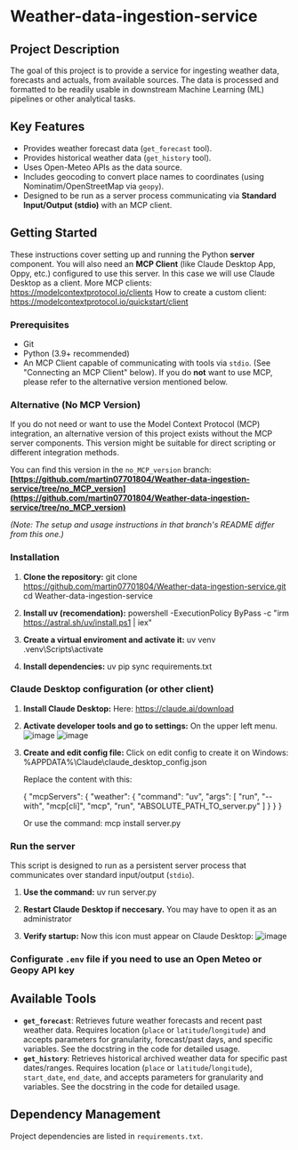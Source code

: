 # Weather-data-ingestion-service

## Project Description

The goal of this project is to provide a service for ingesting weather data, forecasts and actuals, from available sources. The data is processed and formatted to be readily usable in downstream Machine Learning (ML) pipelines or other analytical tasks.

## Key Features

*   Provides weather forecast data (`get_forecast` tool).
*   Provides historical weather data (`get_history` tool).
*   Uses Open-Meteo APIs as the data source.
*   Includes geocoding to convert place names to coordinates (using Nominatim/OpenStreetMap via `geopy`).
*   Designed to be run as a server process communicating via **Standard Input/Output (stdio)** with an MCP client.

## Getting Started

These instructions cover setting up and running the Python **server** component. You will also need an **MCP Client** (like Claude Desktop App, Oppy, etc.) configured to use this server. In this case we will use Claude Desktop as a client.
More MCP clients: https://modelcontextprotocol.io/clients
How to create a custom client: https://modelcontextprotocol.io/quickstart/client

### Prerequisites

*   Git
*   Python (3.9+ recommended)
*   An MCP Client capable of communicating with tools via `stdio`. (See "Connecting an MCP Client" below). If you do **not** want to use MCP, please refer to the alternative version mentioned below.

### Alternative (No MCP Version)

If you do not need or want to use the Model Context Protocol (MCP) integration, an alternative version of this project exists without the MCP server components. This version might be suitable for direct scripting or different integration methods.

You can find this version in the `no_MCP_version` branch:
**[https://github.com/martin07701804/Weather-data-ingestion-service/tree/no_MCP_version](https://github.com/martin07701804/Weather-data-ingestion-service/tree/no_MCP_version)**

*(Note: The setup and usage instructions in that branch's README differ from this one.)*

### Installation

1.  **Clone the repository:**
    git clone https://github.com/martin07701804/Weather-data-ingestion-service.git
    cd Weather-data-ingestion-service

2.  **Install uv (recomendation):**
    powershell -ExecutionPolicy ByPass -c "irm https://astral.sh/uv/install.ps1 | iex"

3. **Create a virtual enviroment and activate it:**
    uv venv
    .venv\Scripts\activate

4. **Install dependencies:**
   uv pip sync requirements.txt

### Claude Desktop configuration (or other client)

1. **Install Claude Desktop:**
   Here: https://claude.ai/download
2. **Activate developer tools and go to settings:**
   On the upper left menu.
   ![image](https://github.com/user-attachments/assets/05e5c5e3-7f48-4c0e-b119-3b188c4d517b)
   ![image](https://github.com/user-attachments/assets/62a813ee-d9e5-4c9a-b2c2-b2e8ea40295f)

3. **Create and edit config file:**
   Click on edit config to create it on Windows: %APPDATA%\Claude\claude_desktop_config.json
   
   Replace the content with this:

    {
      "mcpServers": {
        "weather": {
          "command": "uv",
          "args": [
            "run",
            "--with",
            "mcp[cli]",
            "mcp",
            "run",
            "ABSOLUTE_PATH_TO_server.py"
          ]
        }
      }
    }

   Or use the command:
   mcp install server.py

### Run the server

This script is designed to run as a persistent server process that communicates over standard input/output (`stdio`).

1. **Use the command:**
   uv run server.py

2. **Restart Claude Desktop if neccesary.**
   You may have to open it as an administrator
3. **Verify startup:**
   Now this icon must appear on Claude Desktop:
   ![image](https://github.com/user-attachments/assets/c7ac546a-65ca-4b3c-95ee-05430ceae3d6)




    


### Configurate `.env` file if you need to use an Open Meteo or Geopy API key




## Available Tools

*   **`get_forecast`**: Retrieves future weather forecasts and recent past weather data. Requires location (`place` or `latitude`/`longitude`) and accepts parameters for granularity, forecast/past days, and specific variables. See the docstring in the code for detailed usage.
*   **`get_history`**: Retrieves historical archived weather data for specific past dates/ranges. Requires location (`place` or `latitude`/`longitude`), `start_date`, `end_date`, and accepts parameters for granularity and variables. See the docstring in the code for detailed usage.

## Dependency Management

Project dependencies are listed in `requirements.txt`.


